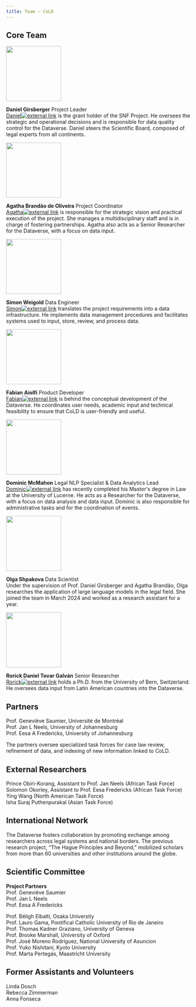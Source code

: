 ```yaml
---
title: Team — CoLD
---
```


## Core Team

<img src="https://www.unilu.ch/fileadmin/_processed_/a/b/csm_Girsberger_Daniel_Q_d862e28b53.jpg" width="150"/>

**Daniel Girsberger** Project Leader  
<a href="https://www.unilu.ch/en/faculties/faculty-of-law/professorships/girsberger-daniel/" target="_blank">Daniel<img
    src="https://choiceoflawdataverse.blob.core.windows.net/assets/external_link.svg"
    alt="external link"
    class="external-link-icon"
  /></a> is the grant holder of the SNF Project. He oversees the strategic and operational decisions and is responsible for data quality control for the Dataverse. Daniel steers the Scientific Board, composed of legal experts from all continents.

<img src="https://www.unilu.ch/fileadmin/_processed_/b/2/csm_Brandao_de_Oliveira_Agatha-1452-20230619_f5c03e5ebb.jpg" width="150"/>

**Agatha Brandão de Oliveira** Project Coordinator  
<a href="https://www.unilu.ch/en/faculties/faculty-of-law/professorships/girsberger-daniel/staff/agatha-brandao-de-oliveira-mlaw" target="_blank">Agatha<img
    src="https://choiceoflawdataverse.blob.core.windows.net/assets/external_link.svg"
    alt="external link"
    class="external-link-icon"
  /></a> is responsible for the strategic vision and practical execution of the project. She manages a multidisciplinary staff and is in charge of fostering partnerships. Agatha also acts as a Senior Researcher for the Dataverse, with a focus on data input.

<img src="https://www.unilu.ch/fileadmin/_processed_/b/a/csm_Weigold_Simon_Q_7a3afcd4c3.jpg" width="150"/>

**Simon Weigold** Data Engineer  
<a href="https://www.unilu.ch/fakultaeten/rf/professuren/girsberger-daniel/mitarbeitende/simon-weigold-ma/" target="_blank">Simon<img
    src="https://choiceoflawdataverse.blob.core.windows.net/assets/external_link.svg"
    alt="external link"
    class="external-link-icon"
  /></a> translates the project requirements into a data infrastructure. He implements data management procedures and facilitates systems used to input, store, review, and process data.

<img src="https://www.unilu.ch/fileadmin/_processed_/b/7/csm_Aiolfi_Fabian_Q_b751def4d4.jpg" width="150"/>

**Fabian Aiolfi** Product Developer  
<a href="https://www.unilu.ch/en/faculties/faculty-of-law/professorships/girsberger-daniel/staff/fabian-aiolfi-ma" target="_blank">Fabian<img
    src="https://choiceoflawdataverse.blob.core.windows.net/assets/external_link.svg"
    alt="external link"
    class="external-link-icon"
  /></a> is behind the conceptual development of the Dataverse. He coordinates user needs, academic input and technical feasibility to ensure that CoLD is user-friendly and useful.

<img src="https://www.unilu.ch/fileadmin/_processed_/3/c/csm_McMahon_Dominic-C_ba344cde89.jpg" width="150"/>

**Dominic McMahon** Legal NLP Specialist & Data Analytics Lead  
<a href="https://www.unilu.ch/fakultaeten/rf/professuren/girsberger-daniel/mitarbeitende/dominic-mcmahon-mlaw/" target="_blank">Dominic<img
    src="https://choiceoflawdataverse.blob.core.windows.net/assets/external_link.svg"
    alt="external link"
    class="external-link-icon"
  /></a> has recently completed his Master's degree in Law at the University of Lucerne. He acts as a Researcher for the Dataverse, with a focus on data analysis and data input. Dominic is also responsible for administrative tasks and for the coordination of events.

<img src="https://www.unilu.ch/fileadmin/_processed_/6/6/csm_Shpakova_Olga_Q_451e7ba545.jpg" width="150"/>

**Olga Shpakova** Data Scientist  
Under the supervision of Prof. Daniel Girsberger and Agatha Brandão, Olga researches the application of large language models in the legal field. She joined the team in March 2024 and worked as a research assistant for a year.

<img src="https://www.unilu.ch/fileadmin/_processed_/e/f/csm_Tovar_Rorick_Q_34c41b210f.jpg" width="150"/>

**Rorick Daniel Tovar Galván** Senior Researcher  
<a href="https://www.unilu.ch/en/faculties/faculty-of-law/professorships/girsberger-daniel/staff/dr-rorick-daniel-tovar-galvan-llm/" target="_blank">Rorick<img
    src="https://choiceoflawdataverse.blob.core.windows.net/assets/external_link.svg"
    alt="external link"
    class="external-link-icon"
  /></a> holds a Ph.D. from the University of Bern, Switzerland. He oversees data input from Latin American countries into the Dataverse.

## Partners

Prof. Geneviève Saumier, Université de Montréal  
Prof. Jan L Neels, University of Johannesburg  
Prof. Eesa A Fredericks, University of Johannesburg

The partners oversee specialized task forces for case law review, refinement of data, and indexing of new information linked to CoLD.

## External Researchers

Prince Obiri-Korang, Assistant to Prof. Jan Neels (African Task Force)  
Solomon Okorley, Assistant to Prof. Eesa Fredericks (African Task Force)  
Ying Wang (North American Task Force)  
Isha Suraj Puthenpurakal (Asian Task Force)

## International Network

The Dataverse fosters collaboration by promoting exchange among researchers across legal systems and national borders. The previous research project, “The Hague Principles and Beyond,” mobilized scholars from more than 60 universities and other institutions around the globe.

## Scientific Committee

**Project Partners**  
Prof. Geneviève Saumier  
Prof. Jan L Neels  
Prof. Eesa A Fredericks

Prof. Béligh Elbalti, Osaka University  
Prof. Lauro Gama, Pontifical Catholic University of Rio de Janeiro  
Prof. Thomas Kadner Graziano, University of Geneva  
Prof. Brooke Marshall, University of Oxford  
Prof. José Moreno Rodríguez, National University of Asuncion  
Prof. Yuko Nishitani, Kyoto University  
Prof. Marta Pertegás, Maastricht University

## Former Assistants and Volunteers

Linda Dosch  
Rebecca Zimmerman  
Anna Fonseca
